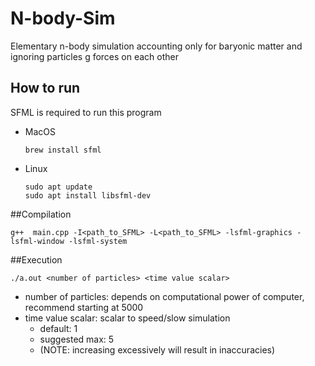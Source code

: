 # N-body-Sim
Elementary n-body simulation accounting only for baryonic matter and ignoring particles g forces on each other
## How to run
SFML is required to run this program
* MacOS
  ```console
  brew install sfml
  ```
* Linux
  ```console
  sudo apt update
  sudo apt install libsfml-dev
  ```
##Compilation
```console
g++  main.cpp -I<path_to_SFML> -L<path_to_SFML> -lsfml-graphics -lsfml-window -lsfml-system
```
##Execution
```console
./a.out <number of particles> <time value scalar>
```
* number of particles: depends on computational power of computer, recommend starting at 5000
* time value scalar: scalar to speed/slow simulation
  * default: 1
  * suggested max: 5
  * (NOTE: increasing excessively will result in inaccuracies)
    
